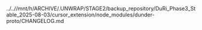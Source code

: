 ../..//mnt/h/ARCHIVE/.UNWRAP/STAGE2/backup_repository/DuRi_Phase3_Stable_2025-08-03/cursor_extension/node_modules/dunder-proto/CHANGELOG.md